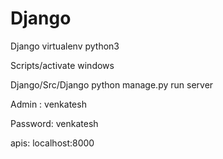 # Django
Django
virtualenv python3

Scripts/activate windows

Django/Src/Django python manage.py run server

Admin   : venkatesh

Password: venkatesh

apis: localhost:8000

